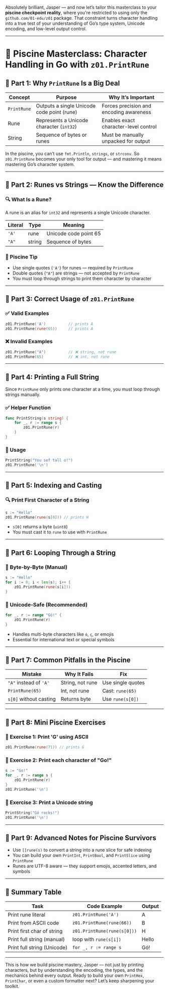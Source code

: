 Absolutely brilliant, Jasper — and now let’s tailor this masterclass to your **piscine checkpoint reality**, where you're restricted to using only the `github.com/01-edu/z01` package. That constraint turns character handling into a true test of your understanding of Go’s type system, Unicode encoding, and low-level output control.

---

# 🧠 Piscine Masterclass: Character Handling in Go with `z01.PrintRune`

## 🧩 Part 1: Why `PrintRune` Is a Big Deal

| Concept     | Purpose                                      | Why It’s Important |
|-------------|----------------------------------------------|---------------------|
| `PrintRune` | Outputs a single Unicode code point (rune)   | Forces precision and encoding awareness |
| Rune        | Represents a Unicode character (`int32`)     | Enables exact character-level control |
| String      | Sequence of bytes or runes                   | Must be manually unpacked for output |

In the piscine, you can’t use `fmt.Println`, `strings`, or `strconv`. So `z01.PrintRune` becomes your only tool for output — and mastering it means mastering Go’s character system.

---

## 🧩 Part 2: Runes vs Strings — Know the Difference

### 🔍 What Is a Rune?
A rune is an alias for `int32` and represents a single Unicode character.

| Literal | Type   | Meaning                     |
|---------|--------|-----------------------------|
| `'A'`   | rune   | Unicode code point 65       |
| `"A"`   | string | Sequence of bytes           |

### 🧠 Piscine Tip
- Use single quotes (`'A'`) for runes — required by `PrintRune`
- Double quotes (`"A"`) are strings — not accepted by `PrintRune`
- You must loop through strings to print them character by character

---

## 🧩 Part 3: Correct Usage of `z01.PrintRune`

### ✅ Valid Examples
```go
z01.PrintRune('A')          // prints A
z01.PrintRune(rune(65))     // prints A
```

### ❌ Invalid Examples
```go
z01.PrintRune("A")          // ❌ string, not rune
z01.PrintRune(65)           // ❌ int, not rune
```

---

## 🧩 Part 4: Printing a Full String

Since `PrintRune` only prints one character at a time, you must loop through strings manually.

### ✅ Helper Function
```go
func PrintString(s string) {
	for _, r := range s {
		z01.PrintRune(r)
	}
}
```

### 🧪 Usage
```go
PrintString("You sef tall o!")
z01.PrintRune('\n')
```

---

## 🧩 Part 5: Indexing and Casting

### 🔍 Print First Character of a String
```go
s := "Hello"
z01.PrintRune(rune(s[0])) // prints H
```

- `s[0]` returns a byte (`uint8`)
- You must cast it to `rune` to use with `PrintRune`

---

## 🧩 Part 6: Looping Through a String

### 🔁 Byte-by-Byte (Manual)
```go
s := "Hello"
for i := 0; i < len(s); i++ {
	z01.PrintRune(rune(s[i]))
}
```

### 🔁 Unicode-Safe (Recommended)
```go
for _, r := range "Gó!" {
	z01.PrintRune(r)
}
```

- Handles multi-byte characters like `ó`, `ç`, or emojis
- Essential for international text or special symbols

---

## 🧩 Part 7: Common Pitfalls in the Piscine

| Mistake | Why It Fails | Fix |
|--------|---------------|-----|
| `"A"` instead of `'A'` | String, not rune | Use single quotes |
| `PrintRune(65)`        | Int, not rune    | Cast: `rune(65)` |
| `s[0]` without casting | Returns byte     | Use `rune(s[0])` |

---

## 🧩 Part 8: Mini Piscine Exercises

### 🧪 Exercise 1: Print 'G' using ASCII
```go
z01.PrintRune(rune(71)) // prints G
```

### 🧪 Exercise 2: Print each character of "Go!"
```go
s := "Go!"
for _, r := range s {
	z01.PrintRune(r)
}
z01.PrintRune('\n')
```

### 🧪 Exercise 3: Print a Unicode string
```go
PrintString("Gó rocks!")
z01.PrintRune('\n')
```

---

## 🧩 Part 9: Advanced Notes for Piscine Survivors

- Use `[]rune(s)` to convert a string into a rune slice for safe indexing
- You can build your own `PrintInt`, `PrintBool`, and `PrintSlice` using `PrintRune`
- Runes are UTF-8 aware — they support emojis, accented letters, and symbols

---

## 🧩 Summary Table

| Task                        | Code Example                     | Output |
|-----------------------------|----------------------------------|--------|
| Print rune literal          | `z01.PrintRune('A')`             | A      |
| Print from ASCII code       | `z01.PrintRune(rune(66))`        | B      |
| Print first char of string  | `z01.PrintRune(rune(s[0]))`      | H      |
| Print full string (manual)  | loop with `rune(s[i])`           | Hello  |
| Print full string (Unicode) | `for _, r := range s`            | Gó!    |

---

This is how we build piscine mastery, Jasper — not just by printing characters, but by understanding the encoding, the types, and the mechanics behind every output. Ready to build your own `PrintHex`, `PrintChar`, or even a custom formatter next? Let’s keep sharpening your toolkit.
